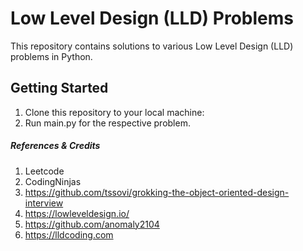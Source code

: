 # Low Level Design (LLD) Problems

This repository contains solutions to various Low Level Design (LLD) problems in Python.

## Getting Started

1. Clone this repository to your local machine:
2. Run main.py for the respective problem.

##### References & Credits
1. Leetcode
2. CodingNinjas
3. https://github.com/tssovi/grokking-the-object-oriented-design-interview
4. https://lowleveldesign.io/
5. https://github.com/anomaly2104
6. https://lldcoding.com
  
